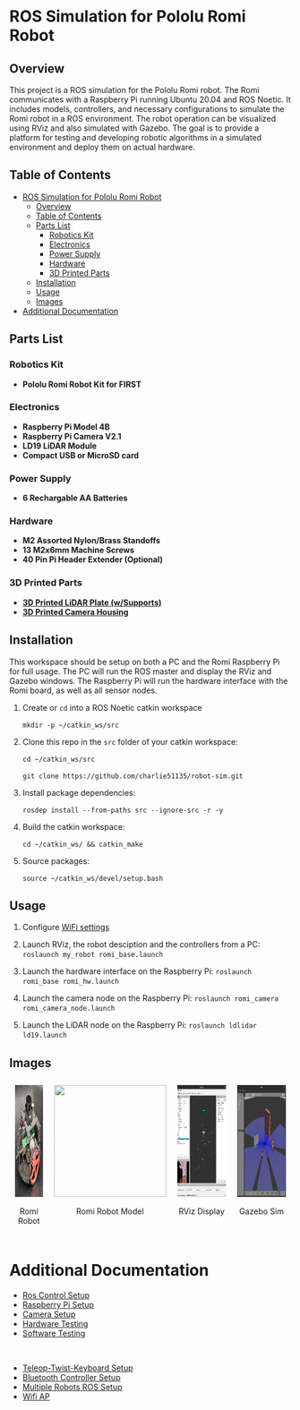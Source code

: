 # ROS Simulation for Pololu Romi Robot

## Overview
This project is a ROS simulation for the Pololu Romi robot. The Romi communicates with a Raspberry Pi running Ubuntu 20.04 and ROS Noetic. It includes models, controllers, and necessary configurations to simulate the Romi robot in a ROS environment. The robot operation can be visualized using RViz and also simulated with Gazebo. The goal is to provide a platform for testing and developing robotic algorithms in a simulated environment and deploy them on actual hardware.


## Table of Contents
- [ROS Simulation for Pololu Romi Robot](#ros-simulation-for-pololu-romi-robot)
  - [Overview](#overview)
  - [Table of Contents](#table-of-contents)
  - [Parts List](#parts-list)
    - [Robotics Kit](#robotics-kit)
    - [Electronics](#electronics)
    - [Power Supply](#power-supply)
    - [Hardware](#hardware)
    - [3D Printed Parts](#3d-printed-parts)
  - [Installation](#installation)
  - [Usage](#usage)
  - [Images](#images)
- [Additional Documentation](#additional-documentation)


## Parts List

### Robotics Kit
- **Pololu Romi Robot Kit for FIRST**

### Electronics
- **Raspberry Pi Model 4B**
- **Raspberry Pi Camera V2.1**
- **LD19 LiDAR Module**
- **Compact USB or MicroSD card**

### Power Supply
- **6 Rechargable AA Batteries**

### Hardware
- **M2 Assorted Nylon/Brass Standoffs**
- **13 M2x6mm Machine Screws**
- **40 Pin Pi Header Extender (Optional)**

### 3D Printed Parts
- [**3D Printed LiDAR Plate (w/Supports)**](docs/files/CAD/lidar_mount.stl)
- [**3D Printed Camera Housing**](https://www.printables.com/de/model/693396/files)



## Installation

This workspace should be setup on both a PC and the Romi Raspberry Pi for full usage. The PC will run the ROS master and display the RViz and Gazebo windows. The Raspberry Pi will run the hardware interface with the Romi board, as well as all sensor nodes. 

1. Create or `cd` into a ROS Noetic catkin workspace
   ```console
   mkdir -p ~/catkin_ws/src
   ```

2. Clone this repo in the `src` folder of your catkin workspace:
   ```console
   cd ~/catkin_ws/src
   ```
   ```console
   git clone https://github.com/charlie51135/robot-sim.git
   ```
   
3. Install package dependencies:
   ```
   rosdep install --from-paths src --ignore-src -r -y
   ```

4. Build the catkin workspace:
   ```console
   cd ~/catkin_ws/ && catkin_make
   ```

5. Source packages:
   ```console
   source ~/catkin_ws/devel/setup.bash
   ```

   
## Usage

1. Configure [WiFi settings](docs/ros_ip_setup.md)

2. Launch RViz, the robot desciption and the controllers from a PC:
`roslaunch my_robot romi_base.launch`

3. Launch the hardware interface on the Raspberry Pi:
`roslaunch romi_base romi_hw.launch`

4. Launch the camera node on the Raspberry Pi:
`roslaunch romi_camera romi_camera_node.launch`

5. Launch the LiDAR node on the Raspberry Pi:
`roslaunch ldlidar ld19.launch`


## Images

<div style="display: flex; justify-content: left; align-items: left;">
   <div style="text-align: center; margin: 10px;">
      <img src="docs/files/romi_robot.jpg" width="200" height="200"/>
      <p>Romi Robot</p>
   </div>

   <div style="text-align: center; margin: 10px;">
      <img src="docs/files/romi_model.gif" width="200" height="200"/>
      <p>Romi Robot Model</p>
   </div>

   <div style="text-align: center; margin: 10px;">
      <img src="docs/files/romi_rviz.png" width="350" height="200"/>
      <p>RViz Display</p>
   </div>

   <div style="text-align: center; margin: 10px;">
      <img src="docs/files/romi_gazebo.png" width="350" height="200"/>
      <p>Gazebo Sim</p>
   </div>
</div>


# Additional Documentation

* [Ros Control Setup](docs/ros_control.md)
* [Raspberry Pi Setup](docs/rpi_setup.md)
* [Camera Setup](docs/rpi_camera.md)
* [Hardware Testing](docs/hardware_testing.md)
* [Software Testing](docs/software_testing.md)
</br>

* [Teleop-Twist-Keyboard Setup](docs/teleop_twist_keyboard.md)
* [Bluetooth Controller Setup](docs/bluetooth_controller.md)
* [Multiple Robots ROS Setup](docs/two_robots_rviz.md)
* [Wifi AP](docs/wifi_ap.md)